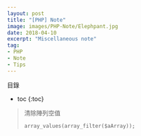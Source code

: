 ```yaml
---
layout: post
title: "[PHP] Note"
image: images/PHP-Note/Elephpant.jpg
date: 2018-04-10
excerpt: "Miscellaneous note"
tag:
- PHP
- Note
- Tips
---
```


目錄
* toc
{:toc}

>清除陣列空值
>
>`array_values(array_filter($aArray));`
